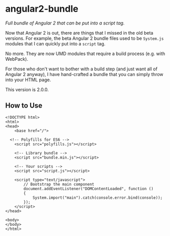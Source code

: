 angular2-bundle
===============
*Full bundle of Angular 2 that can be put into a script tag.*

Now that Angular 2 is out, there are things that I missed in the old beta versions.
For example, the beta Angular 2 bundle files used to be `System.js` modules that 
I can quickly put into a `script` tag.

No more. They are now UMD modules that require a build process (e.g. with WebPack).

For those who don't want to bother with a build step (and just want all of Angular 2
anyway), I have hand-crafted a bundle that you can simply throw into your HTML page.

This version is 2.0.0.


How to Use
----------

~~~~~~~~~~ {.html}
<!DOCTYPE html>
<html>
<head>
	<base href="/">

  <!-- Polyfills for ES6 -->
	<script src="polyfills.js"></script>

	<!-- Library bundle -->
	<script src="bundle.min.js"></script>

	<!-- Your scripts -->
	<script src="script.js"></script>

	<script type="text/javascript">
		// Bootstrap the main component
		document.addEventListener("DOMContentLoaded", function ()
		{
			System.import("main").catch(console.error.bind(console));
		});
	</script>
</head>

<body>
</body>
</html>
~~~~~~~~~~
